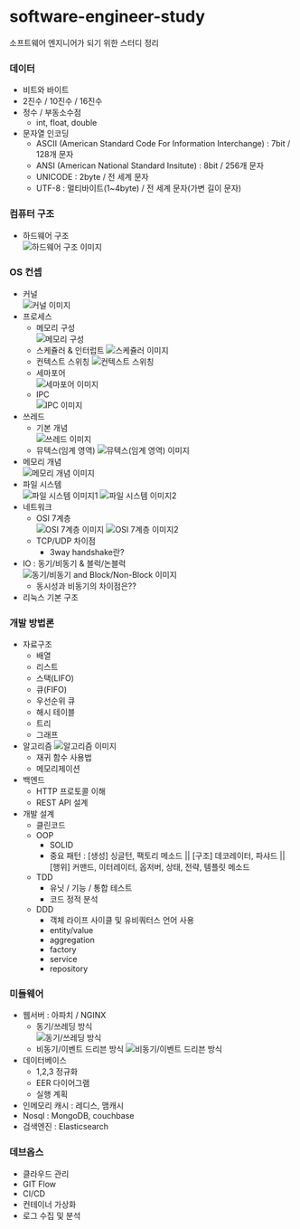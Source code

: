 # software-engineer-study
소프트웨어 엔지니어가 되기 위한 스터디 정리 

### 데이터
* 비트와 바이트
* 2진수 / 10진수 / 16진수
* 정수 / 부동소수점
  - int, float, double
* 문자열 인코딩
  - ASCII (American Standard Code For Information Interchange) : 7bit / 128개 문자
  - ANSI (American National Standard Insitute) : 8bit / 256개 문자
  - UNICODE : 2byte / 전 세계 문자
  - UTF-8 : 멀티바이트(1~4byte) / 전 세계 문자(가변 길이 문자)
  
### 컴퓨터 구조
* 하드웨어 구조    
![하드웨어 구조 이미지](https://t1.daumcdn.net/cfile/tistory/1847673B4DC0E57C18)   
   
### OS 컨셉
* 커널   
![커널 이미지](https://t1.daumcdn.net/cfile/tistory/22642A4D56C3D67811)
* 프로세스
  - 메모리 구성   
  ![메모리 구성](https://lh3.googleusercontent.com/proxy/mZH4wYKAGIrU6lkSXkRTtlFNcXN12OJx_NPscVQhiOIZbdWSGYyPtx-qWBrynhtCbZMpeQLuwE7AhbvMDEVQ4N0GQZcbOrox21nvjkJnk288KmMyDQZNqSb1y1ktD97Ou1DNa3FU6UVjjSpJHYfJkBwC-S3LANUlX-1k8Gq3EZiY7dX1UjPi2GWMU_k9rKKTX8h-7i4wHQynUZ9sVGmF-fZCkNNzm1khiE-KL0iu8zDerq9WdrH0IvYQ-IXXPrQeAkgzQ7nng_RDo2GimSXLeDPkl6FmLd1RVYeq5xWoMJ4)
  - 스케쥴러 & 인터럽트
  ![스케쥴러 이미지](https://wkdtjsgur100.github.io/images/posts/process-status.png)
  - 컨텍스트 스위칭
  ![컨텍스트 스위칭](https://t1.daumcdn.net/cfile/tistory/263A504B560486D324)
  - 세마포어   
  ![세마포어 이미지](https://t1.daumcdn.net/cfile/tistory/231BDE45594D0B552E)
  - IPC   
  ![IPC 이미지](https://t1.daumcdn.net/cfile/tistory/99B096385C4C756932)
* 쓰레드
  - 기본 개념   
  ![쓰레드 이미지](https://t1.daumcdn.net/cfile/tistory/99195A495BA7B8EE08)
  - 뮤텍스(임계 영역)
  ![뮤텍스(임계 영역) 이미지](https://prepinsta.com/wp-content/uploads/2019/01/Mutex-Vs-Semaphore-1-1024x429.png)
* 메모리 개념   
![메모리 개념 이미지](https://lh3.googleusercontent.com/proxy/5swmt6p4H3WsMmUQ8jkjIbIYumGRMzIyblfqU61SWaKpuaXEl4jQh_gGCr1Zvfuuys2LVKU_jH6k9hSh3V0wHorsls77AulLDvHf-yr1CaLE3abLQsVemmv5OLdzCDe7POrOhwKPP4ruBBqdFHkWMAirpv2z3lNNLSY)
* 파일 시스템   
![파일 시스템 이미지1](https://lh3.googleusercontent.com/proxy/mXNhkIJe_NInWvXb46LfLAF85_SaykmtaqyteQPTf8mVk7l_Vkfbjcg4_HFM45nEFCXF5BcXQjiJBr487FTYXnxWTYO37-IVsbJCz0llgKTEWTxUigphZ-3OXSY0rxl-IbkH7zrVfv6LrTPAG-d6TMPVaFVX9rhe0UrnGOMRDpV7)
![파일 시스템 이미지2](https://kouzie.github.io/assets/OS/OS_12_8.png)
* 네트워크
  - OSI 7계층   
  ![OSI 7계층 이미지](https://img1.daumcdn.net/thumb/R720x0.q80/?scode=mtistory2&fname=http%3A%2F%2Fcfile21.uf.tistory.com%2Fimage%2F995EFF355B741790359A2E)
  ![OSI 7계층 이미지2](https://lh3.googleusercontent.com/proxy/QuhSiqJOLD7VaN2dsBrH36RGSmFPBW8ptoenkyQ_VPrkd-7hGudoN7P2y5iNAKo82XS5AgV4jYETN6FF-jQLgRE8Io7LyXvjZh3sFa5hODnXDbmY9zmx5U-sp9cTBLz-Le4uqKfj_qCKheC91X8Cm4mOTn39y44)
  - TCP/UDP 차이점
    + 3way handshake란?
* IO : 동기/비동기 & 블럭/논블럭   
![동기/비동기 and Block/Non-Block 이미지](https://i.imgur.com/oPYfrZl.png)
  - 동시성과 비동기의 차이점은??
* 리눅스 기본 구조   


### 개발 방법론
* 자료구조
  - 배열
  - 리스트
  - 스택(LIFO)
  - 큐(FIFO)
  - 우선순위 큐
  - 해시 테이블
  - 트리
  - 그래프
* 알고리즘
  ![알고리즘 이미지](https://i.imgur.com/EPdDmwQ.jpg)
  - 재귀 함수 사용법
  - 메모리제이션
* 백엔드
  - HTTP 프로토콜 이해
  - REST API 설계
* 개발 설계
  - 클린코드
  - OOP
    + SOLID
    + 중요 패턴 : [생성] 싱글턴, 팩토리 메소드 || [구조] 데코레이터, 파샤드 || [행위] 커맨드, 이터레이터, 옵저버, 상태, 전략, 템플릿 메소드
  - TDD
    + 유닛 / 기능 / 통합 테스트
    + 코드 정적 분석
  - DDD
    + 객체 라이프 사이클 및 유비쿼터스 언어 사용
    + entity/value
    + aggregation
    + factory
    + service
    + repository
 
### 미들웨어
* 웹서버 : 아파치 / NGINX
  - 동기/쓰레딩 방식   
  ![동기/쓰레딩 방식](https://mblogthumb-phinf.pstatic.net/MjAxNzAzMjZfMTI2/MDAxNDkwNDk1NjMxNzU4.wrfzv-j7_pzF4GorDTt52dZPzLcUPwnu6JJkgvD53r0g.2xqzw_4Z557pZPaKMbg5pCF3CfvyQtpBqnZrA1p9qjYg.GIF.jhc9639/mighttpd_e01.gif.gif?type=w800)
  - 비동기/이벤트 드리븐 방식
  ![비동기/이벤트 드리븐 방식](https://mblogthumb-phinf.pstatic.net/MjAxNzAzMjZfMTM3/MDAxNDkwNDk1NjMxNzgy.OHZ33nerX_6Hc92Mg_xjr51acwwi1P_mq3SIl7Cuhisg.niRsQQVM5CwGpXKcdOxl3bkNsmfBkqGV1ajcBpV6CvQg.GIF.jhc9639/mighttpd_e02.gif.gif?type=w800)
* 데이터베이스
  - 1,2,3 정규화  
  - EER 다이어그램
  - 실행 계획
* 인메모리 캐시 : 레디스, 맴캐시
* Nosql : MongoDB, couchbase
* 검색엔진 : Elasticsearch

### 데브옵스
* 클라우드 관리
* GIT Flow
* CI/CD
* 컨테이너 가상화
* 로그 수집 및 분석
